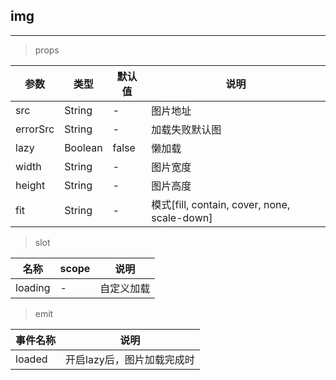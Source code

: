 ## img
---

> props

参数 | 类型 | 默认值 | 说明
--- | --- | --- | ---
src | String | - | 图片地址
errorSrc | String | - | 加载失败默认图
lazy | Boolean | false | 懒加载
width | String | - | 图片宽度
height | String | - | 图片高度
fit | String | - | 模式[fill, contain, cover, none, scale-down]



> slot

名称 | scope | 说明
--- | --- | ---
loading | - | 自定义加载

> emit

事件名称 | 说明
--- | --- |
loaded | 开启lazy后，图片加载完成时
